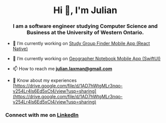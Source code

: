 <h1 align="center">Hi 👋, I'm Julian</h1>
<h3 align="center">I am a software engineer studying Computer Science and Business at the University of Western Ontario.</h3>

- 🔭 I’m currently working on [Study Group Finder Mobile App (React Native)](PRIVATE)

- 🔭 I’m currently working on [Geographer Notebook Mobile App (SwiftUI)](PRIVATE)

- 📫 How to reach me **julian.laxman@gmail.com**

- 📄 Know about my experiences [https://drive.google.com/file/d/1AD7hWtgMLr3nqo-v254Lr4ls6Ed5xCt4/view?usp=sharing](https://drive.google.com/file/d/1AD7hWtgMLr3nqo-v254Lr4ls6Ed5xCt4/view?usp=sharing)

<h3 align="left">Connect with me on <a href="https://linkedin.com/in/julian-laxman" target="blank"><u>LinkedIn</u></a></h3>
